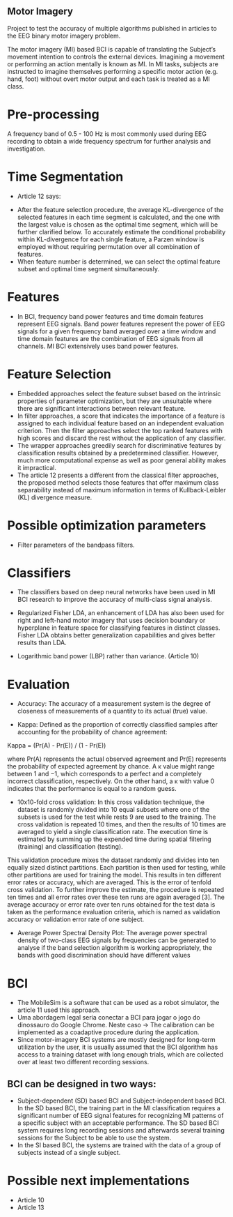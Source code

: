 ## Motor Imagery
Project to test the accuracy of multiple algorithms published in articles to the EEG binary motor imagery problem.

The motor imagery (MI) based BCI is capable of translating the Subject’s movement intention 
to controls the external devices. Imagining a movement or performing an action mentally is
known as MI. In MI tasks, subjects are instructed to imagine themselves performing a specific
motor action (e.g. hand, foot) without overt motor output and each task is treated as a MI class.

# Pre-processing
A frequency band of 0.5 - 100 Hz is most commonly used during EEG
recording to obtain a wide frequency spectrum for further
analysis and investigation.

# Time Segmentation
- Article 12 says:
* After the feature selection procedure, the average KL-divergence of 
the selected features in each time segment is calculated, and the one 
with the largest value is chosen as the optimal time segment, which will be 
further clarified below. 
To accurately estimate the conditional probability within KL-divergence 
for each single feature, a Parzen window is employed without requiring 
permutation over all combination of features.
* When feature number is determined, we can select the
optimal feature subset and optimal time segment simultaneously.

# Features
- In BCI, frequency band power features and time domain features represent EEG signals. Band power features represent the power of EEG signals
for a given frequency band averaged over a time window and time
domain features are the combination of EEG signals from all channels. MI
BCI extensively uses band power features.

# Feature Selection
- Embedded approaches select the feature subset based on the intrinsic
properties of parameter optimization, but they are unsuitable where 
there are significant interactions between relevant feature.
- In filter approaches, a score that indicates the
importance of a feature is assigned to each individual feature based on an
independent evaluation criterion. Then the filter approaches select the
top ranked features with high scores and discard the rest without the
application of any classifier.
- The wrapper approaches greedily search for discriminative features by classification 
results obtained by a predetermined classifier. However, much more computational expense
as well as poor general ability makes it impractical.
- The article 12 presents a different from the classical filter approaches, 
the proposed method selects those features that offer maximum class separability 
instead of maximum information in terms of Kullback-Leibler (KL) divergence measure.

# Possible optimization parameters
- Filter parameters of the bandpass filters.

# Classifiers
- The classifiers based on deep neural networks have been used in MI BCI
research to improve the accuracy of multi-class signal analysis.

- Regularized Fisher LDA, an enhancement of LDA has also been used for right and left-hand
motor imagery that uses decision boundary or hyperplane in feature
space for classifying features in distinct classes. Fisher LDA obtains better
generalization capabilities and gives better results than LDA.

- Logarithmic band power (LBP) rather than variance. (Article 10)

# Evaluation
- Accuracy:
The accuracy of a measurement system is the degree of closeness
of measurements of a quantity to its actual (true) value.

- Kappa:
Defined as the proportion of correctly classified samples 
after accounting for the probability of chance agreement:

Kappa = (Pr(A) - Pr(E)) / (1 - Pr(E))

where Pr(A) represents the actual observed agreement and Pr(E) represents the probability of expected
agreement by chance.
A κ value might range between 1 and −1, which corresponds to a perfect and a completely incorrect
classification, respectively. On the other hand, a κ with value 0 indicates that the performance is equal to a
random guess.

- 10x10-fold cross validation:
In this cross validation technique, the dataset
is randomly divided into 10 equal subsets where one of
the subsets is used for the test while rests 9 are used to
the training. The cross validation is repeated 10 times,
and then the results of 10 times are averaged to yield
a single classification rate. The execution time is estimated 
by summing up the expended time during spatial
filtering (training) and classification (testing).

This validation procedure mixes the dataset randomly and divides
into ten equally sized distinct partitions. Each partition is then
used for testing, while other partitions are used for training the
model. This results in ten different error rates or accuracy, which
are averaged. This is the error of tenfold cross validation. To
further improve the estimate, the procedure is repeated ten times
and all error rates over these ten runs are again averaged [3].
The average accuracy or error rate over ten runs obtained for the
test data is taken as the performance evaluation criteria, which
is named as validation accuracy or validation error rate of one
subject.

- Average Power Spectral Density Plot:
The average power spectral density of two-class
EEG signals by frequencies can be generated to
analyse if the band selection algorithm is working
appropriately, the bands with good discrimination
should have different values 

# BCI
- The MobileSim is a software that can be used as a robot simulator, the article 11 used this approach.
- Uma abordagem legal seria conectar a BCI para jogar o jogo do dinossauro do Google Chrome.
Neste caso -> The calibration can be implemented as a coadaptive procedure during the application.
- Since motor-imagery BCI systems are mostly designed for
long-term utilization by the user, it is usually assumed that
the BCI algorithm has access to a training dataset with long
enough trials, which are collected over at least two different
recording sessions.

## BCI can be designed in two ways: 
- Subject-dependent (SD) based BCI and Subject-independent based BCI. 
In the SD based BCI, the training part in the MI classification requires 
a significant number of EEG signal features for recognizing MI patterns 
of a specific subject  with an acceptable performance.
The SD based BCI system requires long recording sessions and afterwards 
several training sessions for the Subject to be able to use the system.
- In the SI based BCI, the systems are trained with the data of a group 
of subjects instead of a single subject.

# Possible next implementations
- Article 10
- Article 13
